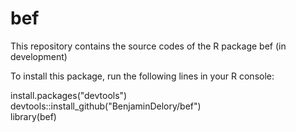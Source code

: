 # bef
This repository contains the source codes of the R package bef (in development)

To install this package, run the following lines in your R console:

install.packages("devtools")  
devtools::install_github("BenjaminDelory/bef")  
library(bef)
